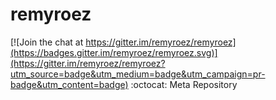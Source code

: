 # remyroez

[![Join the chat at https://gitter.im/remyroez/remyroez](https://badges.gitter.im/remyroez/remyroez.svg)](https://gitter.im/remyroez/remyroez?utm_source=badge&utm_medium=badge&utm_campaign=pr-badge&utm_content=badge)
:octocat: Meta Repository
